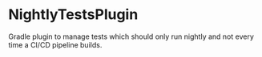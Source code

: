 # NightlyTestsPlugin
Gradle plugin to manage tests which should only run nightly and not every time a CI/CD pipeline builds.
